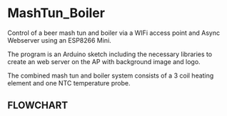 # MashTun_Boiler

Control of a beer mash tun and boiler via a WIFi access point and Async Webserver using an ESP8266 Mini.

The program is an Arduino sketch including the necessary libraries to create an web server on the AP with background image and logo.

The combined mash tun and boiler system consists of a 3 coil heating element and one NTC temperature probe.

## FLOWCHART
